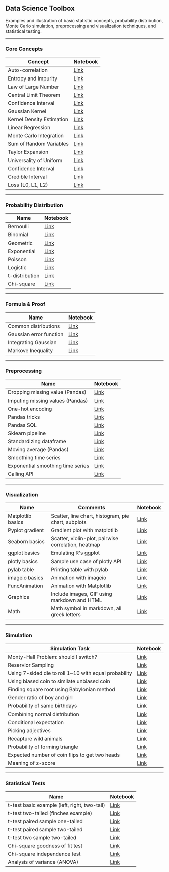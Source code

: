 ## Data Science Toolbox
Examples and illustration of basic statistic concepts, probability distribution, Monte Carlo simulation, preprocessing and visualization techniques, and statistical testing.

___
### Core Concepts
| Concept                     | Notebook |
|-----------------------------|---------|
| Auto-correlation            | [Link](concepts/auto_correlation.ipynb)
| Entropy and Impurity		    | [Link](concepts/gini_impurity&entropy.ipynb)
| Law of Large Number         | [Link](concepts/law_of_large_number.ipynb)
| Central Limit Theorem       | [Link](concepts/central_limit_theorem.ipynb)
| Confidence Interval         | [Link](concepts/confidence_interval.ipynb)
| Gaussian Kernel             | [Link](concepts/Gaussian_kernel.ipynb)
| Kernel Density Estimation   | [Link](concepts/kernel_density_estimation.ipynb)
| Linear Regression           | [Link](concepts/linear_regression.ipynb)
| Monte Carlo Integration     | [Link](concepts/monte_carlo_integration.ipynb)
| Sum of Random Variables     | [Link](concepts/sum_of_idd_random_vars.ipynb)
| Taylor Expansion            | [Link](concepts/Taylor_expansion.ipynb)
| Universality of Uniform     | [Link](concepts/universality_of_uniform.ipynb)
| Confidence Interval         | [Link](concepts/confidence_interval.ipynb)
| Credible Interval           | [Link](concepts/credible_interval.ipynb)
| Loss (L0, L1, L2)           | [Link](concepts/loss.ipynb)

___
### Probability Distribution
| Name                      | Notebook |
|---------------------------|----------|
| Bernoulli                 | [Link](distribution/bernoulli.ipynb)
| Binomial                  | [Link](distribution/binomial.ipynb)
| Geometric					| [Link](distribution/geometric.ipynb)
| Exponential				| [Link](distribution/exponential.ipynb)
| Poisson					| [Link](distribution/poisson.ipynb)
| Logistic					| [Link](distribution/logistic.ipynb)
| t-distribution			| [Link](distribution/t_distribution.ipynb)
| Chi-square				| [Link](distribution/chi_square.ipynb)

___
### Formula & Proof
| Name                      | Notebook |
|---------------------------|----------|
| Common distributions      | [Link](cheatsheet/distribution.pdf)
| Gaussian error function   | [Link](cheatsheet/gaussian_erf.pdf)
| Integrating Gaussian      | [Link](cheatsheet/integrate_Gaussian.pdf)
| Markove Inequality        | [Link](cheatsheet/markov_inequality.pdf)

___
### Preprocessing
| Name                                  | Notebook |
|---------------------------------------|----------|
| Dropping missing value (Pandas)       | [Link](preprocessing/drop_missing_values.ipynb)
| Imputing missing values (Pandas)      | [Link](preprocessing/impute_missing_values.ipynb)
| One-hot encoding                      | [Link](preprocessing/one_hot_encoding.ipynb)
| Pandas tricks                         | [Link](preprocessing/pandas_basics.ipynb)
| Pandas SQL                            | [Link](preprocessing/pandasql.ipynb)
| Sklearn pipeline                      | [Link](preprocessing/pipeline.ipynb)
| Standardizing dataframe               | [Link](preprocessing/standardize.ipynb)
| Moving average (Pandas)               | [Link](preprocessing/moving_average.ipynb)
| Smoothing time series                 | [Link](preprocessing/smoothing.ipynb)
| Exponential smoothing time series     | [Link](preprocessing/exponential_smoothing.ipynb)
| Calling API                           | [Link](preprocessing/api_call.ipynb)

___
### Visualization
| Name              | Comments                                            | Notebook
|-------------------|-----------------------------------------------------| --------------------------------------|
| Matplotlib basics | Scatter, line chart, histogram, pie chart, subplots | [Link](visualization/matplotlib.ipynb)
| Pyplot gradient   | Gradient plot with matplotlib                       | [Link](visualization/matplotlib.ipynb)
| Seaborn basics 	  | Scatter, violin-plot, pairwise correlation, heatmap | [Link](visualization/seaborn.ipynb)
| ggplot basics     | Emulating R's ggplot                                | [Link](visualization/ggplot.ipynb)
| plotly basics     | Sample use case of plotly API                       | [Link](visualization/plotly_basics.ipynb)
| pylab table       | Printing table with pylab                           | [Link](visualization/pylab_table.ipynb)
| imageio basics    | Animation with imageio                              | [Link](visualization/imageio.ipynb)
| FuncAnimation     | Animation with Matplotlib                           | [Link](visualization/FuncAnimation.ipynb)
| Graphics          | Include images, GIF using markdown and HTML         | [Link](visualization/include_image.ipynb)
| Math              | Math symbol in markdown, all greek letters          | [Link](visualization/math_symbol.ipynb)

___
### Simulation
| Simulation Task                                             | Notebook |
|-------------------------------------------------------------|----------|
| Monty-Hall Problem: should I switch? 						  | [Link](simulation/monty_hall.ipynb)
| Reservior Sampling										  | [Link](simulation/reservior_sampling.ipynb)
| Using 7-sided die to roll 1~10 with equal probability  	  | [Link](simulation/7_sided_die.ipynb)
| Using biased coin to similate unbiased coin 				  | [Link](simulation/biased_coin.ipynb)
| Finding square root using Babylonian method				  | [Link](simulation/babylonian.ipynb)
| Gender ratio of boy and girl 								  | [Link](simulation/gender_ratio.ipynb)
| Probability of same birthdays 							  | [Link](simulation/birthday_problem.ipynb)
| Combining normal distribution 							  | [Link](simulation/composite_normal.ipynb)
| Conditional expectation 		 							  | [Link](simulation/conditional_expectation.ipynb)
| Picking adjectives     		 							  | [Link](simulation/dating.ipynb)
| Recapture wild animals 									  | [Link](simulation/recapture.ipynb)
| Probability of forming triangle						      | [Link](simulation/triangle.ipynb)
| Expected number of coin flips to get two heads			  | [Link](simulation/two_heads.ipynb)
| Meaning of z-score 						     			  | [Link](simulation/z_core.ipynb)

___
### Statistical Tests
| Name                                             | Notebook |
|--------------------------------------------------|----------|
| t-test basic example (left, right, two-tail)     | [Link](statistics_test/t_test_basic_example.ipynb)
| t-test two-tailed (finches example)  			   | [Link](statistics_test/t_test_one_sample_two_tailed.ipynb)
| t-test paired sample one-tailed 				   | [Link](statistics_test/t_test_paired_one_tailed.ipynb)
| t-test paired sample two-tailed 				   | [Link](statistics_test/t_test_paired_two_tailed.ipynb)
| t-test two sample two-tailed 				   	   | [Link](statistics_test/t_test_two_sampled_two_tailed.ipynb)
| Chi-square goodness of fit test 				   | [Link](statistics_test/chi_squared_goodness_of_fit.ipynb)
| Chi-square independence test    				   | [Link](statistics_test/chi_squared_independence_test.ipynb)
| Analysis of variance (ANOVA)    				   | [Link](statistics_test/anova.ipynb)
